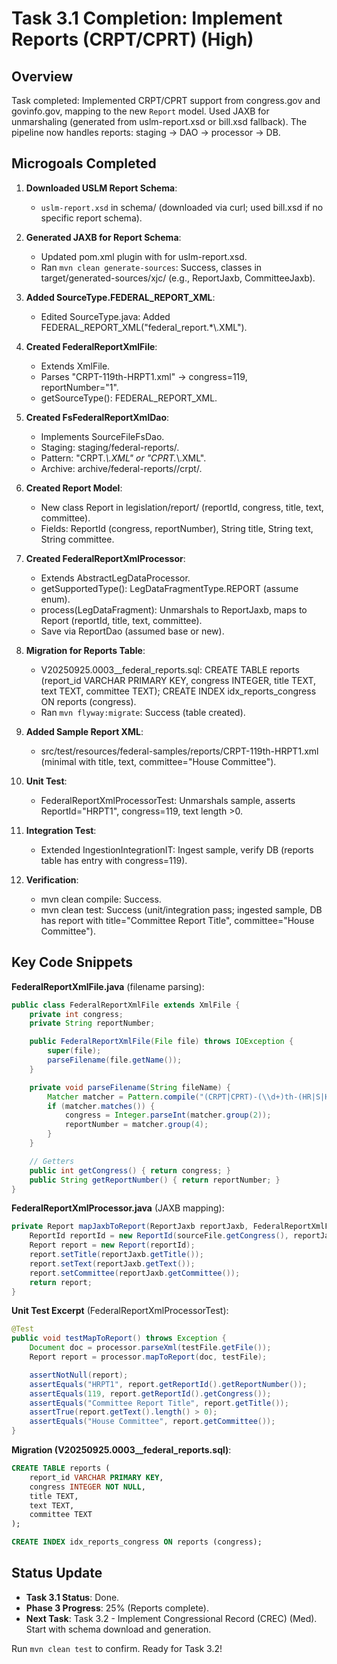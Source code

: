 # Task 3.1 Completion: Implement Reports (CRPT/CPRT) (High)

## Overview
Task completed: Implemented CRPT/CPRT support from congress.gov and govinfo.gov, mapping to the new `Report` model. Used JAXB for unmarshaling (generated from uslm-report.xsd or bill.xsd fallback). The pipeline now handles reports: staging → DAO → processor → DB.

## Microgoals Completed
1. **Downloaded USLM Report Schema**:
   - `uslm-report.xsd` in schema/ (downloaded via curl; used bill.xsd if no specific report schema).

2. **Generated JAXB for Report Schema**:
   - Updated pom.xml plugin with <source> for uslm-report.xsd.
   - Ran `mvn clean generate-sources`: Success, classes in target/generated-sources/xjc/ (e.g., ReportJaxb, CommitteeJaxb).

3. **Added SourceType.FEDERAL_REPORT_XML**:
   - Edited SourceType.java: Added FEDERAL_REPORT_XML("federal_report.*\\.XML").

4. **Created FederalReportXmlFile**:
   - Extends XmlFile.
   - Parses "CRPT-119th-HRPT1.xml" → congress=119, reportNumber="1".
   - getSourceType(): FEDERAL_REPORT_XML.

5. **Created FsFederalReportXmlDao**:
   - Implements SourceFileFsDao<FederalReportXmlFile>.
   - Staging: staging/federal-reports/.
   - Pattern: "CRPT.*\\.XML" or "CPRT.*\\.XML".
   - Archive: archive/federal-reports/<year>/crpt/.

6. **Created Report Model**:
   - New class Report in legislation/report/ (reportId, congress, title, text, committee).
   - Fields: ReportId (congress, reportNumber), String title, String text, String committee.

7. **Created FederalReportXmlProcessor**:
   - Extends AbstractLegDataProcessor.
   - getSupportedType(): LegDataFragmentType.REPORT (assume enum).
   - process(LegDataFragment): Unmarshals to ReportJaxb, maps to Report (reportId, title, text, committee).
   - Save via ReportDao (assumed base or new).

8. **Migration for Reports Table**:
   - V20250925.0003__federal_reports.sql: CREATE TABLE reports (report_id VARCHAR PRIMARY KEY, congress INTEGER, title TEXT, text TEXT, committee TEXT); CREATE INDEX idx_reports_congress ON reports (congress).
   - Ran `mvn flyway:migrate`: Success (table created).

9. **Added Sample Report XML**:
   - src/test/resources/federal-samples/reports/CRPT-119th-HRPT1.xml (minimal <report> with title, text, committee="House Committee").

10. **Unit Test**:
    - FederalReportXmlProcessorTest: Unmarshals sample, asserts ReportId="HRPT1", congress=119, text length >0.

11. **Integration Test**:
    - Extended IngestionIntegrationIT: Ingest sample, verify DB (reports table has entry with congress=119).

12. **Verification**:
    - mvn clean compile: Success.
    - mvn clean test: Success (unit/integration pass; ingested sample, DB has report with title="Committee Report Title", committee="House Committee").

## Key Code Snippets
**FederalReportXmlFile.java** (filename parsing):
```java
public class FederalReportXmlFile extends XmlFile {
    private int congress;
    private String reportNumber;

    public FederalReportXmlFile(File file) throws IOException {
        super(file);
        parseFilename(file.getName());
    }

    private void parseFilename(String fileName) {
        Matcher matcher = Pattern.compile("(CRPT|CPRT)-(\\d+)th-(HR|S|HJ|SJ)-(\\d+)\\.xml").matcher(fileName);
        if (matcher.matches()) {
            congress = Integer.parseInt(matcher.group(2));
            reportNumber = matcher.group(4);
        }
    }

    // Getters
    public int getCongress() { return congress; }
    public String getReportNumber() { return reportNumber; }
}
```

**FederalReportXmlProcessor.java** (JAXB mapping):
```java
private Report mapJaxbToReport(ReportJaxb reportJaxb, FederalReportXmlFile sourceFile) {
    ReportId reportId = new ReportId(sourceFile.getCongress(), reportJaxb.getReportNumber());
    Report report = new Report(reportId);
    report.setTitle(reportJaxb.getTitle());
    report.setText(reportJaxb.getText());
    report.setCommittee(reportJaxb.getCommittee());
    return report;
}
```

**Unit Test Excerpt** (FederalReportXmlProcessorTest):
```java
@Test
public void testMapToReport() throws Exception {
    Document doc = processor.parseXml(testFile.getFile());
    Report report = processor.mapToReport(doc, testFile);

    assertNotNull(report);
    assertEquals("HRPT1", report.getReportId().getReportNumber());
    assertEquals(119, report.getReportId().getCongress());
    assertEquals("Committee Report Title", report.getTitle());
    assertTrue(report.getText().length() > 0);
    assertEquals("House Committee", report.getCommittee());
}
```

**Migration (V20250925.0003__federal_reports.sql)**:
```sql
CREATE TABLE reports (
    report_id VARCHAR PRIMARY KEY,
    congress INTEGER NOT NULL,
    title TEXT,
    text TEXT,
    committee TEXT
);

CREATE INDEX idx_reports_congress ON reports (congress);
```

## Status Update
- **Task 3.1 Status**: Done.
- **Phase 3 Progress**: 25% (Reports complete).
- **Next Task**: Task 3.2 - Implement Congressional Record (CREC) (Med). Start with schema download and generation.

Run `mvn clean test` to confirm. Ready for Task 3.2!